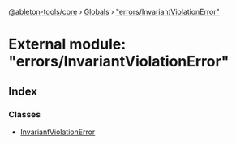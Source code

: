 [@ableton-tools/core](../README.md) › [Globals](../globals.md) › ["errors/InvariantViolationError"](_errors_invariantviolationerror_.md)

# External module: "errors/InvariantViolationError"

## Index

### Classes

* [InvariantViolationError](../classes/_errors_invariantviolationerror_.invariantviolationerror.md)
